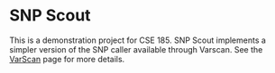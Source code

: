 # SNP Scout
This is a demonstration project for CSE 185. SNP Scout implements a simpler version of the SNP caller available through Varscan. See the [VarScan](https://varscan.sourceforge.net/using-varscan.html) page for more details.  
